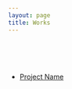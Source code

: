 ```yaml
---
layout: page
title: Works
---
```

<br><br><br>
<ul>
	<li> <a href="/_works/2023-08-11-Project-0001/" target="_blank">Project Name</a> </li>
</ul>
